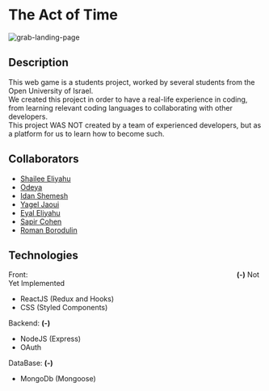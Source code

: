# The Act of Time

![grab-landing-page](https://github.com/elShailee/The-Act-of-Time/blob/master/docs/Status%20Showcase.gif)

## Description

This web game is a students project, worked by several students from the Open University of Israel. <br />
We created this project in order to have a real-life experience in coding, from learning relevant coding languages to collaborating with other developers.<br />
This project WAS NOT created by a team of experienced developers, but as a platform for us to learn how to become such.<br />

## Collaborators

- <a href="https://github.com/elShailee">Shailee Eliyahu</a>
- <a href="https://github.com/odeyah">Odeya</a>
- <a href="https://github.com/shemeshx">Idan Shemesh</a>
- <a href="https://github.com/yageljaoui">Yagel Jaoui</a>
- <a href="https://github.com/EyalEliyahu">Eyal Eliyahu</a>
- <a href="https://github.com/sapircohen4151">Sapir Cohen</a>
- <a href="https://github.com/BorodulinRoman">Roman Borodulin</a>

## Technologies

Front: &emsp;&emsp;&emsp;&emsp;&emsp;&emsp;&emsp;&emsp;&emsp;&emsp;&emsp;&emsp;&emsp;&emsp;&emsp;&emsp;&emsp;&emsp;&emsp;&emsp;&emsp;&emsp;&emsp;&emsp;&emsp;&emsp;&emsp;&emsp;&emsp; **(-)** Not Yet Implemented

- ReactJS (Redux and Hooks)
- CSS (Styled Components)

Backend: **(-)**

- NodeJS (Express)
- OAuth

DataBase: **(-)**

- MongoDb (Mongoose)
